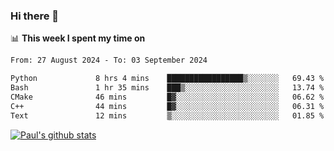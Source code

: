 ### Hi there 👋

📊 **This week I spent my time on**
<!--START_SECTION:waka-->

```txt
From: 27 August 2024 - To: 03 September 2024

Python             8 hrs 4 mins    █████████████████▒░░░░░░░   69.43 %
Bash               1 hr 35 mins    ███▒░░░░░░░░░░░░░░░░░░░░░   13.74 %
CMake              46 mins         █▓░░░░░░░░░░░░░░░░░░░░░░░   06.62 %
C++                44 mins         █▓░░░░░░░░░░░░░░░░░░░░░░░   06.31 %
Text               12 mins         ▒░░░░░░░░░░░░░░░░░░░░░░░░   01.85 %
```

<!--END_SECTION:waka-->


[![Paul's github stats](https://github-readme-stats.vercel.app/api?username=mickeyouyou&theme=dracula&show_icons=true)](https://github.com/anuraghazra/github-readme-stats)
